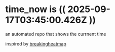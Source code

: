 # time_now is (( 2025-09-17T03:45:00.426Z ))

an automated repo that shows the currnent time

inspired by [breakingheatmap](https://github.com/breakingheatmap/breakingheatmap)